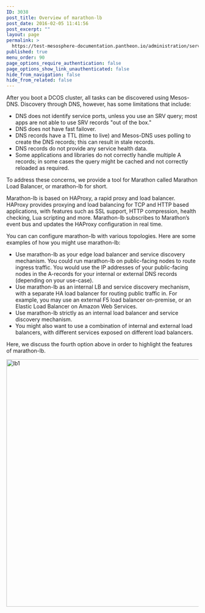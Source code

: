 ```yaml
---
ID: 3038
post_title: Overview of marathon-lb
post_date: 2016-02-05 11:41:56
post_excerpt: ""
layout: page
permalink: >
  https://test-mesosphere-documentation.pantheon.io/administration/service-discovery-with-marathon-lb/service-discovery-and-load-balancing-with-marathon-lb/overview/
published: true
menu_order: 90
page_options_require_authentication: false
page_options_show_link_unauthenticated: false
hide_from_navigation: false
hide_from_related: false
---
```

After you boot a DCOS cluster, all tasks can be discovered using Mesos-DNS. Discovery through DNS, however, has some limitations that include:

*   DNS does not identify service ports, unless you use an SRV query; most apps are not able to use SRV records "out of the box."
*   DNS does not have fast failover.
*   DNS records have a TTL (time to live) and Mesos-DNS uses polling to create the DNS records; this can result in stale records.
*   DNS records do not provide any service health data.
*   Some applications and libraries do not correctly handle multiple A records; in some cases the query might be cached and not correctly reloaded as required.

To address these concerns, we provide a tool for Marathon called Marathon Load Balancer, or marathon-lb for short.

Marathon-lb is based on HAProxy, a rapid proxy and load balancer. HAProxy provides proxying and load balancing for TCP and HTTP based applications, with features such as SSL support, HTTP compression, health checking, Lua scripting and more. Marathon-lb subscribes to Marathon’s event bus and updates the HAProxy configuration in real time.

You can can configure marathon-lb with various topologies. Here are some examples of how you might use marathon-lb:

*   Use marathon-lb as your edge load balancer and service discovery mechanism. You could run marathon-lb on public-facing nodes to route ingress traffic. You would use the IP addresses of your public-facing nodes in the A-records for your internal or external DNS records (depending on your use-case).
*   Use marathon-lb as an internal LB and service discovery mechanism, with a separate HA load balancer for routing public traffic in. For example, you may use an external F5 load balancer on-premise, or an Elastic Load Balancer on Amazon Web Services.
*   Use marathon-lb strictly as an internal load balancer and service discovery mechanism.
*   You might also want to use a combination of internal and external load balancers, with different services exposed on different load balancers.

Here, we discuss the fourth option above in order to highlight the features of marathon-lb.

<img src="https://mesosphere.com/wp-content/uploads/2015/12/lb1.jpg" alt="lb1" width="640" height="647" class="aligncenter size-full wp-image-3820" />